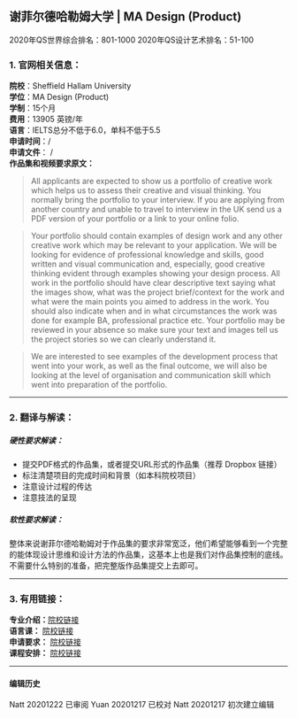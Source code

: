 ## 谢菲尔德哈勒姆大学 | MA Design (Product)

2020年QS世界综合排名：801-1000
2020年QS设计艺术排名：51-100






### 1. 官网相关信息：

**院校**：Sheffield Hallam University  
**学位**：MA Design (Product)  
**学制**：15个月  
**费用**：13905 英镑/年  
**语言**：IELTS总分不低于6.0，单科不低于5.5  
**申请时间**：/  
**申请文件**： /  
**作品集和视频要求原文：**   

> All applicants are expected to show us a portfolio of creative work which helps us to assess their creative and visual thinking. You normally bring the portfolio to your interview. If you are applying from another country and unable to travel to interview in the UK send us a PDF version of your portfolio or a link to your online folio.  

>	Your portfolio should contain examples of design work and any other creative work which may be relevant to your application. We will be looking for evidence of professional knowledge and skills, good written and visual communication and, especially, good creative thinking evident through examples showing your design process. All work in the portfolio should have clear descriptive text saying what the images show, what was the project brief/context for the work and what were the main points you aimed to address in the work. You should also indicate when and in what circumstances the work was done for example BA, professional practice etc. Your portfolio may be reviewed in your absence so make sure your text and images tell us the project stories so we can clearly understand it.  

>	We are interested to see examples of the development process that went into your work, as well as the final outcome, we will also be looking at the level of organisation and communication skill which went into preparation of the portfolio.








---


### 2. 翻译与解读：

##### 硬性要求解读：
- 提交PDF格式的作品集，或者提交URL形式的作品集（推荐 Dropbox 链接）
- 标注清楚项目的完成时间和背景（如本科院校项目）
- 注意设计过程的传达  
- 注意技法的呈现

##### 软性要求解读：

整体来说谢菲尔德哈勒姆对于作品集的要求非常宽泛，他们希望能够看到一个完整的能体现设计思维和设计方法的作品集，这基本上也是我们对作品集控制的底线。不需要什么特别的准备，把完整版作品集提交上去即可。



---


### 3. 有用链接：

**专业介绍：**[院校链接](https://www.shu.ac.uk/courses/art-and-design/ma-design-product/full-time/2021)  
**语言课：** [院校链接](https://www.shu.ac.uk/about-us/academic-departments/the-tesol-centre/entry-requirements-fees-start-dates-and-length-of-study)  
**申请要求：** [院校链接](https://www.shu.ac.uk/international/country/china-and-east-asia/china/entry-requirements-china)  
**课程安排：** [院校链接](https://www.shu.ac.uk/courses/art-and-design/ma-design-product/full-time)  



---


#### 编辑历史  

Natt 20201222 已审阅
Yuan 20201217 已校对
Natt 20201217 初次建立编辑  

